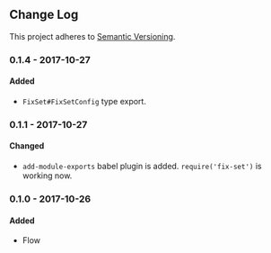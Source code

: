 <!-- Titles: Added, Changed, Deprecated, Removed, Fixed, Security -->

## Change Log

This project adheres to [Semantic Versioning](http://semver.org/).

### 0.1.4 - 2017-10-27

#### Added

* `FixSet#FixSetConfig` type export. 

### 0.1.1 - 2017-10-27

#### Changed

* `add-module-exports` babel plugin is added. `require('fix-set')` is working now.

### 0.1.0 - 2017-10-26

#### Added

* Flow
